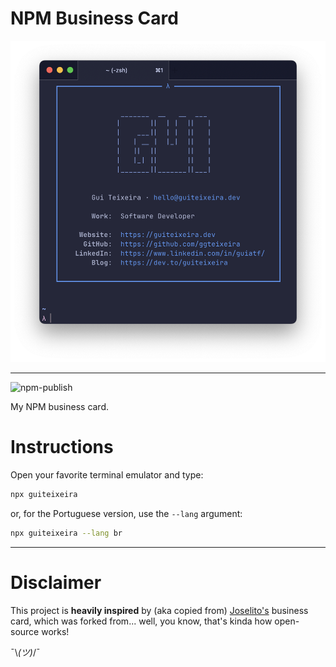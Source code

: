 # NPM Business Card

![business-card-screenshot](https://github.com/ggteixeira/business-card/blob/main/media/business-card.png)

---

![npm-publish](https://github.com/ggteixeira/card/workflows/npm-publish/badge.svg)

My NPM business card.

# Instructions

Open your favorite terminal emulator and type:

```bash
npx guiteixeira
```

or, for the Portuguese version, use the `--lang` argument:

```bash
npx guiteixeira --lang br
```

---

# Disclaimer

This project is **heavily inspired** by (aka copied from) [Joselito's](https://github.com/breakzplatform/card) business card, which was forked from... well, you know, that's kinda how open-source works!

¯\\_(ツ)_/¯
